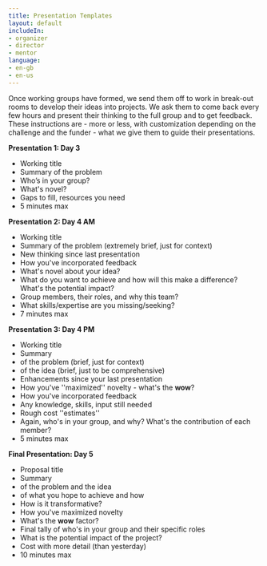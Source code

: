 ```yaml
---
title: Presentation Templates
layout: default
includeIn: 
- organizer
- director
- mentor
language:
- en-gb
- en-us
---
```

Once working groups have formed, we send them off to work in break-out rooms to develop their ideas into projects. We ask them to come back every few hours and present their thinking to the full group and to get feedback. These instructions are - more or less, with customization depending on the challenge and the funder - what we give them to guide their presentations.

**Presentation 1: Day 3**
 * Working title
 * Summary of the problem
 *  Who’s in your group?
 * What's novel?
 * Gaps to fill, resources you need
 * 5 minutes max

**Presentation 2: Day 4 AM**
 * Working title
 * Summary of the problem (extremely brief, just for context)
 * New thinking since last presentation
 * How you've incorporated feedback
 * What's novel about your idea?
 * What do you want to achieve and how will this make a difference? What's the potential impact?
 * Group members, their roles, and why this team?
 * What skills/expertise are you missing/seeking?
 * 7 minutes max

**Presentation 3: Day 4 PM**
 * Working title
 * Summary
  * of the problem (brief, just for context)
  * of the idea (brief, just to be comprehensive)
 *  Enhancements since your last presentation
 * How you've ''maximized'' novelty - what's the __wow__?
 * How you've incorporated feedback
 * Any knowledge, skills, input still needed
 * Rough cost ''estimates''
 * Again, who's in your group, and why? What's the contribution of each member?
 * 5 minutes max

**Final Presentation: Day 5**
 * Proposal title
 * Summary
  * of the problem and the idea
  * of what you hope to achieve and how
 * How is it transformative?
 * How you've maximized novelty
 * What's the __wow__ factor?
 * Final tally of who's in your group and their specific roles
 * What is the potential impact of the project?
 * Cost with more detail (than yesterday)
 * 10 minutes max